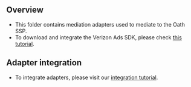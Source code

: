 ## Overview
  * This folder contains mediation adapters used to mediate to the Oath SSP.
  * To download and integrate the Verizon Ads SDK, please check [this tutorial](https://sdk.verizonmedia.com/).
  
## Adapter integration
  * To integrate adapters, please visit our [integration tutorial](https://developers.mopub.com/docs/android/integrating-networks/).
